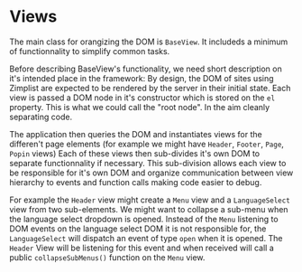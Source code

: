 Views
=====

The main class for orangizing the DOM is `BaseView`. It includeds a minimum of functionnality to simplify common tasks.

Before describing BaseView's functionality, we need short description on it's intended place in the framework: By design, the DOM of sites using Zimplist are expected to be rendered by the server in their initial state. Each view is passed a DOM node in it's constructor which is stored on the `el` property. This is what we could call the "root node". In the aim cleanly separating code.

 The application then queries the DOM and instantiates views for the differen't page elements (for example we might have `Header`, `Footer`, `Page`, `Popin` views) Each of these views then sub-divides it's own DOM to separate functionnality if necessary. This sub-division allows each view to be responsible for it's own DOM and organize communication between view hierarchy to events and function calls making code easier to debug.

For example the `Header` view might create a `Menu` view and a `LanguageSelect` view from two sub-elements. We might want to collapse a sub-menu when the language select dropdown is opened. Instead of the `Menu` listening to DOM events on the language select DOM it is not responsible for, the `LanguageSelect` will dispatch an event of type `open` when it is opened. The `Header` View will be listening for this event and when received will call a public `collapseSubMenus()` function on the `Menu` view.